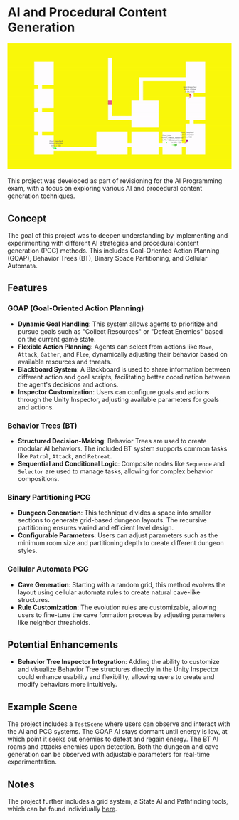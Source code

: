 # AI and Procedural Content Generation

<div align="center">
    <img src="./READMEAssets/AIPCGDemonstration_GOAP.gif" alt="Goal Oriented Action Planning and Binary Partitioning Demonstration">
</div>

This project was developed as part of revisioning for the AI Programming exam, with a focus on exploring various AI and procedural content generation techniques.

## Concept

The goal of this project was to deepen understanding by implementing and experimenting with different AI strategies and procedural content generation (PCG) methods. This includes Goal-Oriented Action Planning (GOAP), Behavior Trees (BT), Binary Space Partitioning, and Cellular Automata.

## Features

### GOAP (Goal-Oriented Action Planning)

- **Dynamic Goal Handling**: This system allows agents to prioritize and pursue goals such as "Collect Resources" or "Defeat Enemies" based on the current game state.
- **Flexible Action Planning**: Agents can select from actions like `Move`, `Attack`, `Gather`, and `Flee`, dynamically adjusting their behavior based on available resources and threats.
- **Blackboard System**: A Blackboard is used to share information between different action and goal scripts, facilitating better coordination between the agent's decisions and actions.
- **Inspector Customization**: Users can configure goals and actions through the Unity Inspector, adjusting available parameters for goals and actions.

### Behavior Trees (BT)

- **Structured Decision-Making**: Behavior Trees are used to create modular AI behaviors. The included BT system supports common tasks like `Patrol`, `Attack`, and `Retreat`.
- **Sequential and Conditional Logic**: Composite nodes like `Sequence` and `Selector` are used to manage tasks, allowing for complex behavior compositions.

### Binary Partitioning PCG

- **Dungeon Generation**: This technique divides a space into smaller sections to generate grid-based dungeon layouts. The recursive partitioning ensures varied and efficient level design.
- **Configurable Parameters**: Users can adjust parameters such as the minimum room size and partitioning depth to create different dungeon styles.

### Cellular Automata PCG

- **Cave Generation**: Starting with a random grid, this method evolves the layout using cellular automata rules to create natural cave-like structures.
- **Rule Customization**: The evolution rules are customizable, allowing users to fine-tune the cave formation process by adjusting parameters like neighbor thresholds.

## Potential Enhancements

- **Behavior Tree Inspector Integration**: Adding the ability to customize and visualize Behavior Tree structures directly in the Unity Inspector could enhance usability and flexibility, allowing users to create and modify behaviors more intuitively.

## Example Scene

The project includes a `TestScene` where users can observe and interact with the AI and PCG systems. The GOAP AI stays dormant until energy is low, at which point it seeks out enemies to defeat and regain energy. The BT AI roams and attacks enemies upon detection. Both the dungeon and cave generation can be observed with adjustable parameters for real-time experimentation.

## Notes

The project further includes a grid system, a State AI and Pathfinding tools, which can be found individually [here](https://github.com/Nenniana/AI-State-Machine).